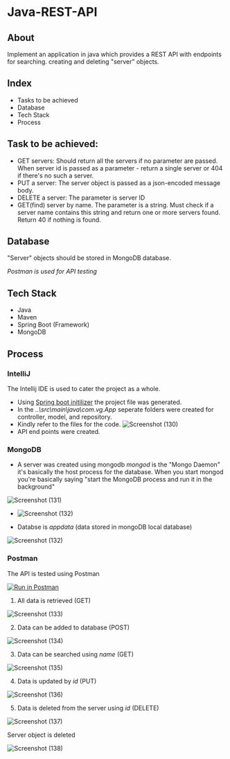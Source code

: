 # Java-REST-API

## About

Implement an application in java which provides a REST API with endpoints for searching. creating and deleting "server" objects. 

## Index 
* Tasks to be achieved
* Database
* Tech Stack
* Process

## Task to be achieved: 
- GET servers: Should return all the servers if no parameter are passed. When server id is passed as a parameter - return a single server or 404 if there's no such a server.
- PUT a server: The server object is passed as a json-encoded message body.
- DELETE a server: The parameter is server ID
- GET(find) server by name. The parameter is a string. Must check if a server name contains this string and return one or more servers found. Return 40 if nothing is found.

## Database

"Server" objects should be stored in MongoDB database. 

*Postman is used for API testing*

## Tech Stack

- Java
- Maven
- Spring Boot (Framework)
- MongoDB

## Process

### IntelliJ 
The Intellij IDE is used to cater the project as a whole. 
- Using [Spring boot initilizer](https://start.spring.io/) the project file was generated. 
- In the *..\src\main\java\com.vg.App* seperate folders were created for controller, model, and repository.
- Kindly refer to the files for the code. 
 ![Screenshot (130)](https://user-images.githubusercontent.com/68069100/235363907-2f74822e-be4d-47eb-9e17-d4dd9ffa841a.png)
 - API end points were created. 
 
 ### MongoDB 
 
 - A server was created using mongodb
*mongod* is the "Mongo Daemon" it's basically the host process for the database. When you start mongod you're basically saying "start the MongoDB process and run it in the background"

![Screenshot (131)](https://user-images.githubusercontent.com/68069100/235364078-42a4d954-c9b0-4a27-96a7-1cb2e8d301d5.png)

- ![Screenshot (132)](https://user-images.githubusercontent.com/68069100/235364651-cc9b5ed9-89d1-43d7-a3e9-119834278f43.png)

- Databse is *appdata* (data stored in mongoDB local database)

![Screenshot (132)](https://user-images.githubusercontent.com/68069100/235364665-70797f33-c8f3-41f5-8c53-5f2acda00464.png)


### Postman 

The API is tested using Postman 

[![Run in Postman](https://run.pstmn.io/button.svg)](https://god.gw.postman.com/run-collection/27097975-3da76797-8470-4f46-8d49-9b9f191603d9?action=collection%2Ffork&collection-url=entityId%3D27097975-3da76797-8470-4f46-8d49-9b9f191603d9%26entityType%3Dcollection%26workspaceId%3Dbfec2785-98df-4cfb-a92f-66f3bb1d8c8d)


1. All data is retrieved (GET) 

![Screenshot (133)](https://user-images.githubusercontent.com/68069100/235364919-93648b85-b9a8-4846-a99e-ea496305f38c.png)


2. Data can be added to database (POST) 

![Screenshot (134)](https://user-images.githubusercontent.com/68069100/235364984-7e9bc5bd-9286-4f92-aa5a-603b395ccb76.png)

3. Data can be searched using *name* (GET) 

![Screenshot (135)](https://user-images.githubusercontent.com/68069100/235365033-8bad4243-f0de-40e8-836c-499e2fb11014.png)

4. Data is updated by *id* (PUT) 

![Screenshot (136)](https://user-images.githubusercontent.com/68069100/235365096-d4f61422-3842-40e4-8c0d-7c2952683a87.png)

5. Data is deleted from the server using *id* (DELETE)

![Screenshot (137)](https://user-images.githubusercontent.com/68069100/235365204-356aab0f-f261-42ef-8eeb-2a229f86d671.png)

Server object is deleted 

![Screenshot (138)](https://user-images.githubusercontent.com/68069100/235365257-dbe1bda2-f0fd-4395-aa43-194d48294345.png)



